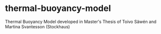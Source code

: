 # thermal-buoyancy-model
Thermal Buoyancy Model developed in Master's Thesis of Toivo Säwén and Martina Svantesson (Stockhaus)
